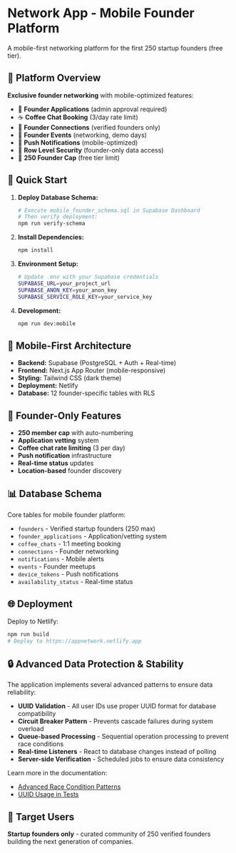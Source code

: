# Network App - Mobile Founder Platform

A mobile-first networking platform for the first 250 startup founders (free tier).

## 🎯 Platform Overview

**Exclusive founder networking** with mobile-optimized features:
- 📝 **Founder Applications** (admin approval required)
- ☕ **Coffee Chat Booking** (3/day rate limit)
- 🤝 **Founder Connections** (verified founders only)
- 📅 **Founder Events** (networking, demo days)
- 📱 **Push Notifications** (mobile-optimized)
- 🔐 **Row Level Security** (founder-only data access)
- 🔢 **250 Founder Cap** (free tier limit)

## 🚀 Quick Start

1. **Deploy Database Schema:**
   ```bash
   # Execute mobile_founder_schema.sql in Supabase Dashboard
   # Then verify deployment:
   npm run verify-schema
   ```

2. **Install Dependencies:**
   ```bash
   npm install
   ```

3. **Environment Setup:**
   ```bash
   # Update .env with your Supabase credentials
   SUPABASE_URL=your_project_url
   SUPABASE_ANON_KEY=your_anon_key
   SUPABASE_SERVICE_ROLE_KEY=your_service_key
   ```

4. **Development:**
   ```bash
   npm run dev:mobile
   ```

## 📱 Mobile-First Architecture

- **Backend:** Supabase (PostgreSQL + Auth + Real-time)
- **Frontend:** Next.js App Router (mobile-responsive)
- **Styling:** Tailwind CSS (dark theme)
- **Deployment:** Netlify
- **Database:** 12 founder-specific tables with RLS

## 🔐 Founder-Only Features

- **250 member cap** with auto-numbering
- **Application vetting** system
- **Coffee chat rate limiting** (3 per day)
- **Push notification** infrastructure
- **Real-time status** updates
- **Location-based** founder discovery

## 📊 Database Schema

Core tables for mobile founder platform:
- `founders` - Verified startup founders (250 max)
- `founder_applications` - Application/vetting system
- `coffee_chats` - 1:1 meeting booking
- `connections` - Founder networking
- `notifications` - Mobile alerts
- `events` - Founder meetups
- `device_tokens` - Push notifications
- `availability_status` - Real-time status

## 🌐 Deployment

Deploy to Netlify:
```bash
npm run build
# Deploy to https://appnetwork.netlify.app
```

## 🔒 Advanced Data Protection & Stability

The application implements several advanced patterns to ensure data reliability:

- **UUID Validation** - All user IDs use proper UUID format for database compatibility
- **Circuit Breaker Pattern** - Prevents cascade failures during system overload
- **Queue-based Processing** - Sequential operation processing to prevent race conditions
- **Real-time Listeners** - React to database changes instead of polling
- **Server-side Verification** - Scheduled jobs to ensure data consistency

Learn more in the documentation:
- [Advanced Race Condition Patterns](docs/solutions/advanced-race-condition-patterns.md)
- [UUID Usage in Tests](docs/solutions/uuid-test-ids.md)

## 🎯 Target Users

**Startup founders only** - curated community of 250 verified founders building the next generation of companies.
